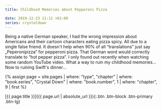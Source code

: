 ```yaml
---
title: Childhood Memories about Pepperoni Pizza

date: 2019-12-23 11:11 +01:00
series: crystaldown
---
```

Being a native German speaker, I had the wrong impression about Americans and their cartoon characters eating pizza spicy.
All due to a single false friend.
It doesn't help when 90% of all “translations” just say „Peperonipizza” for pepperoni pizza.
That German word would correctly translate to “hot pepper pizza”.
I only found out recently when watching some random YouTube video.
What a way to ruin my childhood memories…
Now to ruining Swift's dinner…

{% assign page = site.pages
  | where: "type", "chapter"
  | where: "book.series", "Crystal Down"
  | where: "book.number", 1
  | where: "chapter", 9
  | first %}

[{{ page.title }}]({{ page.url | absolute_url }}){:.btn .btn-block .btn-primary .btn-lg}
<!--more-->
